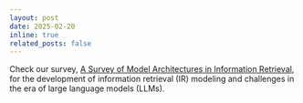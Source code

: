 ```yaml
---
layout: post
date: 2025-02-20
inline: true
related_posts: false
---
```


Check our survey, [A Survey of Model Architectures in Information Retrieval](https://arxiv.org/abs/2502.14822), for the development of information retrieval (IR) modeling and challenges in the era of large language models (LLMs).